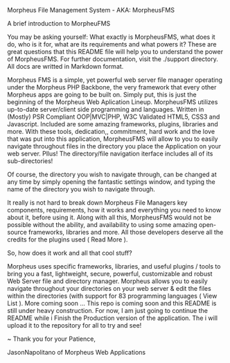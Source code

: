 Morpheus File Management System - AKA: MorpheusFMS

A brief introduction to MorpheuFMS

You may be asking yourself: What exactly is MorpheusFMS, what does it do, who is it for, what are its requirements and what powers it? These are great questions that this README file will help you to understand the power of MorpheusFMS. For further documentation, visit the ./support directory. All docs are writted in Markdown format.

Morpheus FMS is a simple, yet powerful web server file manager operating under the Morpheus PHP Backbone, the very framework that every other Morpheus apps are going to be built on. Simply put, this is just the beginning of the Morpheus Web Aplication Lineup. MorpheusFMS utilizes up-to-date server/client side programming and languages. Written in (Mostly) PSR Compliant OOP|MVC|PHP, W3C Validated HTML5, CSS3 and Javascript. Included are some amazing frameworks, plugins, libraries and more. With these tools, dedication,, commitment, hard work and the love that was put into this application, MorpheusFMS will allow to you to easily navigate throughout files in the directory you place the Application on your web server. Pllus! The directory/file navigation iterface includes all of its sub-directories!

Of course, the directory you wish to navigate through, can be changed at any time by simply opening the fantastic settings window, and typing the name of the directory you wish to navigate through.

It really is not hard to break down Morpheus File Managers key components, requirements, how it works and everything you need to know about it, before using it. Along with all this, MorpheusFMS would not be possible without the ability, and availability to using some amazing open-source frameworks, libraries and more. All those developers deserve all the credits for the plugins used ( Read More ).

So, how does it work and all that cool stuff?

Morpheus uses specific frameworks, libraries, and useful plugins / tools to bring you a fast, lightweight, secure, powerful, customizable and robust Web Server file and directory manager. Morpheus allows you to easily navigate throughout your directories on your web server & edit the files within the directories (with support for 83 programming languages ( View List ). More coming soon ... This repo is coming soon and this README is still under heavy construction. For now, I am just going to continue the README while i Finish the Production version of the application. The i will upload it to the repository for all to try and see!

~ Thank you for your Patience,

JasonNapolitano of Morpheus Web Applications
